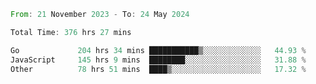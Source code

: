 <!--START_SECTION:waka-->

```rust
From: 21 November 2023 - To: 24 May 2024

Total Time: 376 hrs 27 mins

Go             204 hrs 34 mins ███████████▒░░░░░░░░░░░░░   44.93 %
JavaScript     145 hrs 9 mins  ████████░░░░░░░░░░░░░░░░░   31.88 %
Other          78 hrs 51 mins  ████▒░░░░░░░░░░░░░░░░░░░░   17.32 %
```

<!--END_SECTION:waka-->
